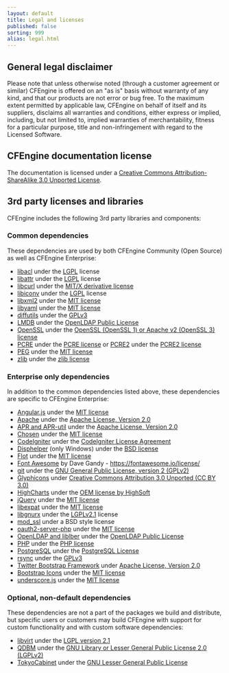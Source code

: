 ```yaml
---
layout: default
title: Legal and licenses
published: false
sorting: 999
alias: legal.html
---
```


## General legal disclaimer

Please note that unless otherwise noted (through a customer agreement or similar)
CFEngine is offered on an "as is" basis without warranty of
any kind, and that our products are not error or bug free. To the maximum
extent permitted by applicable law, CFEngine on behalf of itself and its
suppliers, disclaims all warranties and conditions, either express or implied,
including, but not limited to, implied warranties of merchantability, fitness
for a particular purpose, title and non-infringement with regard to the
Licensed Software.

## CFEngine documentation license

The documentation is licensed under a [Creative Commons Attribution-ShareAlike 3.0 Unported License](https://creativecommons.org/licenses/by-sa/3.0/deed.en_US).

## 3rd party licenses and libraries

CFEngine includes the following 3rd party libraries and components:

### Common dependencies

These dependencies are used by both CFEngine Community (Open Source) as well as CFEngine Enterprise:

* [libacl](https://savannah.nongnu.org/projects/acl) under the [LGPL](https://git.savannah.gnu.org/cgit/acl.git/tree/include/acl.h) license
* [libattr](https://savannah.nongnu.org/projects/attr) under the [LGPL](https://git.savannah.gnu.org/cgit/attr.git/tree/include/libattr.h) license
* [libcurl](https://curl.se) under the [MIT/X derivative license](https://curl.se/docs/copyright.html)
* [libiconv](http://ftp.gnu.org/gnu/libiconv/) under the [LGPL](https://git.savannah.gnu.org/gitweb/?p=libiconv.git;a=blob;f=include/iconv.h.in) license
* [libxml2](https://gitlab.gnome.org/GNOME/libxml2/-/wikis/FAQ) under the [MIT license](https://opensource.org/license/mit/)
* [libyaml](https://pyyaml.org/wiki/LibYAML) under the [MIT license](https://github.com/yaml/libyaml/blob/master/License)
* [diffutils](https://ftpmirror.gnu.org/diffutils/) under the [GPLv3](https://git.savannah.gnu.org/cgit/diffutils.git/tree/src/diff.c)
* [LMDB](https://www.symas.com/lmdb) under the [OpenLDAP Public License](https://www.openldap.org/software/release/license.html)
* [OpenSSL](https://www.openssl.org) under the [OpenSSL (OpenSSL 1) or Apache v2 (OpenSSL 3) license](https://www.openssl.org/source/license.html)
* [PCRE](https://www.pcre.org) under the [PCRE license](https://www.pcre.org/licence.txt) or
  [PCRE2](https://pcre2project.github.io/pcre2/) under the [PCRE2
  license](https://github.com/PCRE2Project/pcre2/blob/master/LICENCE)
* [PEG](https://piumarta.com/software/peg/) under the [MIT license](https://opensource.org/license/mit/)
* [zlib](https://www.zlib.net) under the [zlib license](https://www.zlib.net/zlib_license.html)

### Enterprise only dependencies

In addition to the common dependencies listed above, these dependencies are specific to CFEngine Enterprise:

* [Angular.js](https://angularjs.org) under the [MIT license](https://github.com/angular/angular.js/blob/master/LICENSE)
* [Apache](https://httpd.apache.org) under the [Apache License, Version 2.0](https://www.apache.org/licenses/LICENSE-2.0)
* [APR and APR-util](https://apr.apache.org) under the [Apache License, Version 2.0](https://www.apache.org/licenses/LICENSE-2.0)
* [Chosen](https://harvesthq.github.io/chosen/) under the [MIT license](https://github.com/harvesthq/chosen/blob/master/LICENSE.md)
* [CodeIgniter](https://codeigniter.com/) under the [CodeIgniter License Agreement](https://ellislab.com/codeigniter/user-guide/license.html)
* [Disphelper](https://disphelper.sourceforge.net) (only Windows) under the [BSD license](https://opensource.org/licenses/bsd-license.php)
* [Flot](https://www.flotcharts.org/) under the [MIT license](https://github.com/flot/flot/blob/master/LICENSE.txt)
* [Font Awesome](https://fontawesome.com/) by Dave Gandy - https://fontawesome.io/license/
* [git](https://git-scm.com) under the [GNU General Public License, version 2 (GPLv2)](https://opensource.org/licenses/GPL-2.0)
* [Glyphicons](https://glyphicons.com/license/) under [Creative Commons Attribution 3.0 Unported (CC BY 3.0)](https://creativecommons.org/licenses/by-sa/3.0/deed.en_US)
* [HighCharts](https://www.highcharts.com/) under the [OEM license by HighSoft](https://shop.highcharts.com/)
* [jQuery](https://jquery.com/) under the [MIT license](https://opensource.org/license/mit/)
* [libexpat](https://sourceforge.net/projects/expat/) under the [MIT license](https://opensource.org/license/mit/)
* [libgnurx](http://www.gnu.org/software/rx/rx.html) under the [LGPLv2.1](https://github.com/TimothyGu/libgnurx/blob/libgnurx-2.5.1/regex.h) license
* [mod_ssl](https://httpd.apache.org/docs/2.4/mod/mod_ssl.html) under a BSD style license
* [oauth2-server-php](https://github.com/bshaffer/oauth2-server-php) under the [MIT license](https://github.com/bshaffer/oauth2-server-php/blob/develop/LICENSE)
* [OpenLDAP and liblber](https://www.openldap.org) under the [OpenLDAP Public License](https://www.openldap.org/software/release/license.html)
* [PHP](https://php.net) under the [PHP license](https://www.php.net/license/3_01.txt)
* [PostgreSQL](https://www.postgresql.org) under the [PostgreSQL License](https://opensource.org/licenses/postgresql)
* [rsync](https://rsync.samba.org) under the [GPLv3](https://rsync.samba.org/GPL.html)
* [Twitter Bootstrap Framework](https://getbootstrap.com) under [Apache License, Version 2.0](https://www.apache.org/licenses/LICENSE-2.0)
* [Bootstrap Icons](https://icons.getbootstrap.com) under the [MIT license](https://github.com/twbs/icons/blob/main/LICENSE)
* [underscore.js](https://underscorejs.org) under the [MIT license](https://opensource.org/license/mit/)

### Optional, non-default dependencies

These dependencies are not a part of the packages we build and distribute, but specific users or customers may build CFEngine with support for custom functionality and with custom software dependencies:

* [libvirt](https://libvirt.org/) under the [LGPL version 2.1](https://www.opensource.org/licenses/lgpl-license.html)
* [QDBM](https://sourceforge.net/projects/qdbm/) under the [GNU Library or Lesser General Public License 2.0 (LGPLv2)](https://www.opensource.org/licenses/lgpl-license.html)
* [TokyoCabinet](https://github.com/hthetiot/Tokyo-Cabinet) under the [GNU Lesser General Public License](https://www.opensource.org/licenses/lgpl-license.html)
